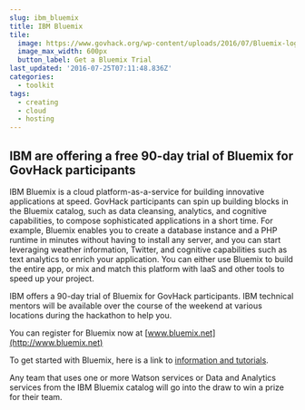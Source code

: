 ```yaml
---
slug: ibm_bluemix
title: IBM Bluemix
tile:
  image: https://www.govhack.org/wp-content/uploads/2016/07/Bluemix-logo-right.png
  image_max_width: 600px
  button_label: Get a Bluemix Trial
last_updated: '2016-07-25T07:11:48.836Z'
categories:
  - toolkit
tags:
  - creating
  - cloud
  - hosting
---
```

## IBM are offering a free 90-day trial of Bluemix for GovHack participants 

IBM Bluemix is a cloud platform-as-a-service for building innovative applications at speed.  GovHack participants can spin up building blocks in the Bluemix catalog, such as data cleansing, analytics, and cognitive capabilities, to compose sophisticated applications in a short time.  For example, Bluemix enables you to create a database instance and a PHP runtime in minutes without having to install any server, and you can start leveraging weather information, Twitter, and cognitive capabilities such as text analytics to enrich your application.  You can either use Bluemix to build the entire app, or mix and match this platform with IaaS and other tools to speed up your project.

IBM offers a 90-day trial of Bluemix for GovHack participants. IBM technical mentors will be available over the course of the weekend at various locations during the hackathon to help you.

You can register for Bluemix now at [www.bluemix.net](http://www.bluemix.net)

To get started with Bluemix, here is a link to [information and tutorials](https://ibm.box.com/s/jqedu4br965poefsbdfvwczlkyu5dj2t).

Any team that uses one or more Watson services or Data and Analytics services from the IBM Bluemix catalog will go into the draw to win a prize for their team.